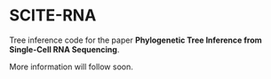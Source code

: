 # SCITE-RNA

Tree inference code for the paper **Phylogenetic Tree Inference from Single-Cell RNA Sequencing**.

More information will follow soon.
